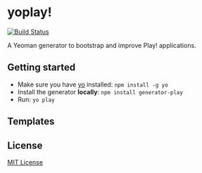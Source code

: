 # yoplay!
[![Build Status](https://secure.travis-ci.org/pauldijou/generator-play.png?branch=master)](https://travis-ci.org/pauldijou/generator-play)

A Yeoman generator to bootstrap and improve Play! applications.

## Getting started
- Make sure you have [yo](https://github.com/yeoman/yo) installed:
    `npm install -g yo`
- Install the generator **locally**: `npm install generator-play`
- Run: `yo play`

## Templates

## License
[MIT License](http://en.wikipedia.org/wiki/MIT_License)
